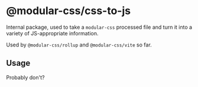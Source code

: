 # @modular-css/css-to-js

Internal package, used to take a `modular-css` processed file and turn it into a variety of JS-appropriate information.

Used by `@modular-css/rollup` and `@modular-css/vite` so far.

## Usage

Probably don't?
